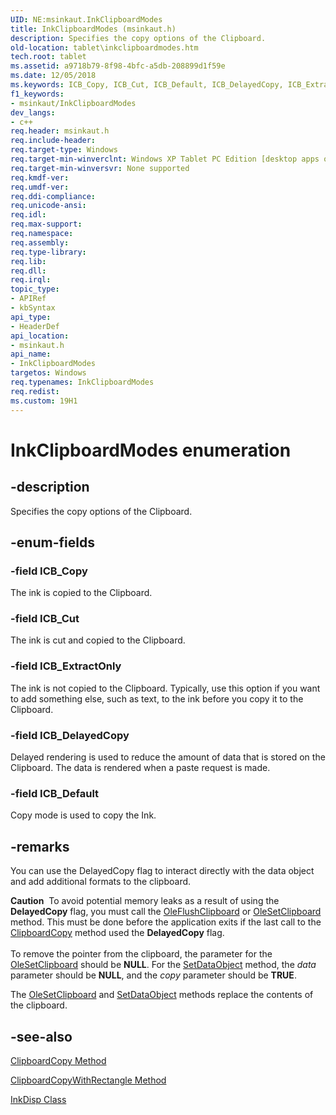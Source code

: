 ```yaml
---
UID: NE:msinkaut.InkClipboardModes
title: InkClipboardModes (msinkaut.h)
description: Specifies the copy options of the Clipboard.
old-location: tablet\inkclipboardmodes.htm
tech.root: tablet
ms.assetid: a9718b79-8f98-4bfc-a5db-208899d1f59e
ms.date: 12/05/2018
ms.keywords: ICB_Copy, ICB_Cut, ICB_Default, ICB_DelayedCopy, ICB_ExtractOnly, InkClipboardModes, InkClipboardModes enumeration [Tablet PC], a9718b79-8f98-4bfc-a5db-208899d1f59e, msinkaut/ICB_Copy, msinkaut/ICB_Cut, msinkaut/ICB_Default, msinkaut/ICB_DelayedCopy, msinkaut/ICB_ExtractOnly, msinkaut/InkClipboardModes, tablet.inkclipboardmodes
f1_keywords:
- msinkaut/InkClipboardModes
dev_langs:
- c++
req.header: msinkaut.h
req.include-header: 
req.target-type: Windows
req.target-min-winverclnt: Windows XP Tablet PC Edition [desktop apps only]
req.target-min-winversvr: None supported
req.kmdf-ver: 
req.umdf-ver: 
req.ddi-compliance: 
req.unicode-ansi: 
req.idl: 
req.max-support: 
req.namespace: 
req.assembly: 
req.type-library: 
req.lib: 
req.dll: 
req.irql: 
topic_type:
- APIRef
- kbSyntax
api_type:
- HeaderDef
api_location:
- msinkaut.h
api_name:
- InkClipboardModes
targetos: Windows
req.typenames: InkClipboardModes
req.redist: 
ms.custom: 19H1
---
```


# InkClipboardModes enumeration


## -description



Specifies the copy options of the Clipboard.




## -enum-fields




### -field ICB_Copy

The ink is copied to the Clipboard.


### -field ICB_Cut

The ink is cut and copied to the Clipboard.


### -field ICB_ExtractOnly

The ink is not copied to the Clipboard. Typically, use this option if you want to add something else, such as text, to the ink before you copy it to the Clipboard.


### -field ICB_DelayedCopy

 Delayed rendering is used to reduce the amount of data that is stored on the Clipboard. The data is rendered when a paste request is made.


### -field ICB_Default

Copy mode is used to copy the Ink.


## -remarks



You can use the DelayedCopy flag to interact directly with the data object and add additional formats to the clipboard.

<div class="alert"><b>Caution</b>  To avoid potential memory leaks as a result of using the <b>DelayedCopy</b> flag, you must call the <a href="https://docs.microsoft.com/windows/desktop/api/ole2/nf-ole2-oleflushclipboard">OleFlushClipboard</a> or <a href="https://docs.microsoft.com/windows/desktop/api/ole2/nf-ole2-olesetclipboard">OleSetClipboard</a> method. This must be done before the application exits if the last call to the <a href="https://docs.microsoft.com/windows/desktop/api/msinkaut/nf-msinkaut-iinkdisp-clipboardcopy">ClipboardCopy</a> method used the <b>DelayedCopy</b> flag.</div>
<div> </div>
To remove the pointer from the clipboard, the parameter for the <a href="https://docs.microsoft.com/windows/desktop/api/ole2/nf-ole2-olesetclipboard">OleSetClipboard</a> should be <b>NULL</b>. For the <a href="https://docs.microsoft.com/windows/desktop/api/shobjidl_core/nf-shobjidl_core-idataobjectprovider-setdataobject">SetDataObject</a> method, the <i>data</i> parameter should be <b>NULL</b>, and the <i>copy</i> parameter should be <b>TRUE</b>.

The <a href="https://docs.microsoft.com/windows/desktop/api/ole2/nf-ole2-olesetclipboard">OleSetClipboard</a> and <a href="https://docs.microsoft.com/windows/desktop/api/shobjidl_core/nf-shobjidl_core-idataobjectprovider-setdataobject">SetDataObject</a> methods replace the contents of the clipboard.




## -see-also




<a href="https://docs.microsoft.com/windows/desktop/api/msinkaut/nf-msinkaut-iinkdisp-clipboardcopy">ClipboardCopy Method</a>



<a href="https://docs.microsoft.com/windows/desktop/api/msinkaut/nf-msinkaut-iinkdisp-clipboardcopywithrectangle">ClipboardCopyWithRectangle Method</a>



<a href="https://docs.microsoft.com/windows/desktop/tablet/inkdisp-class">InkDisp Class</a>
 

 

